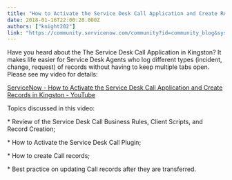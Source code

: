 ```yaml
---
title: "How to Activate the Service Desk Call Application and Create Records in Kingston"
date: 2018-01-16T22:00:28.000Z
authors: ["knight202"]
link: "https://community.servicenow.com/community?id=community_blog&sys_id=669d6e69dbd0dbc01dcaf3231f96195a"
---
```

<p>Have you heard about the The Service Desk Call Application in Kingston? It makes life easier for Service Desk Agents who log different types (incident, change, request) of records without having to keep multiple tabs open. Please see my video for details:</p><p></p><p><a href="https://youtu.be/3tv6CwekdgI" title="https://youtu.be/3tv6CwekdgI">ServiceNow - How to Activate the Service Desk Call Application and Create Records in Kingston - YouTube</a> </p><p></p><p>Topics discussed in this video:</p><p></p><p>* Review of the Service Desk Call Business Rules, Client Scripts, and Record Creation;</p><p>* How to Activate the Service Desk Call Plugin;</p><p>* How to create Call records;</p><p>* Best practice on updating Call records after they are transferred.</p>